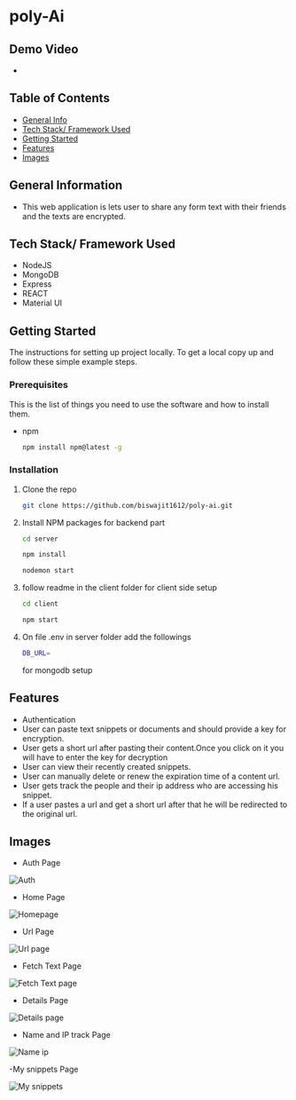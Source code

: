 # poly-Ai

## Demo Video

-

## Table of Contents

- [General Info](#general-information)
- [Tech Stack/ Framework Used](#tech-stack/-framework-used)
- [Getting Started](#Getting-Started)
- [Features](#features)
- [Images](#images)

## General Information

- This web application is lets user to share any form text with their friends and the texts are encrypted.

## Tech Stack/ Framework Used

- NodeJS
- MongoDB
- Express
- REACT
- Material UI

## Getting Started

The instructions for setting up project locally.
To get a local copy up and follow these simple example steps.

### Prerequisites

This is the list of things you need to use the software and how to install them.

- npm
  ```sh
  npm install npm@latest -g
  ```

### Installation

1. Clone the repo
   ```sh
   git clone https://github.com/biswajit1612/poly-ai.git
   ```
2. Install NPM packages for backend part

   ```sh
   cd server
   ```

   ```sh
   npm install
   ```

   ```sh
   nodemon start
   ```

3. follow readme in the client folder for client side setup

   ```sh
   cd client
   ```
   ```sh
   npm start
   ```

4. On file .env in server folder add the followings
   ```sh
   DB_URL=
   ```
   for mongodb setup

## Features
- Authentication
- User can paste text snippets or documents and should provide a key for encryption.
- User gets a short url after pasting their content.Once you click on it you will have to enter the key for decryption
- User can view their recently created snippets.
- User can manually delete or renew the expiration time of a content url.
- User gets track the people and their ip address who are accessing his snippet.
- If a user pastes a url and get a short url after that he will be redirected to the original url.

## Images

- Auth Page

![Auth](https://user-images.githubusercontent.com/66401984/154605250-1b9bf053-7155-4add-839f-bb2980d2df32.png)

- Home Page

![Homepage](https://user-images.githubusercontent.com/66401984/154605304-2a1ecd50-6a74-4f49-829d-2b8944840763.png)


- Url Page

![Url page](https://user-images.githubusercontent.com/66401984/154605354-d017d267-e046-4f06-b1c2-0bcc4f532eaa.png)

- Fetch Text Page

![Fetch Text page](https://user-images.githubusercontent.com/66401984/154605394-594fd55b-5517-45c9-a696-ab63d3e93158.png)

- Details Page

![Details page](https://user-images.githubusercontent.com/66401984/154605417-228124d0-9a21-481c-88ea-7ecf958a0086.png)

- Name and IP track Page

![Name ip](https://user-images.githubusercontent.com/66401984/154605508-250558f4-fb9b-4c1a-8047-ec5970446301.png)

-My snippets Page


![My snippets](https://user-images.githubusercontent.com/66401984/154605554-c9daaaf2-237d-46af-bf10-b201f67c3926.png)
